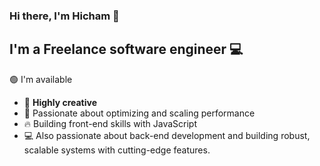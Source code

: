 ### Hi there, I'm Hicham 👋

## I'm a Freelance software engineer 💻

🟢 I'm available

- 🎨 **Highly creative**
- 🚀 Passionate about optimizing and scaling performance 
- 🔥 Building front-end skills with JavaScript 
- 💻 Also passionate about back-end development and building robust, scalable systems with cutting-edge features.
